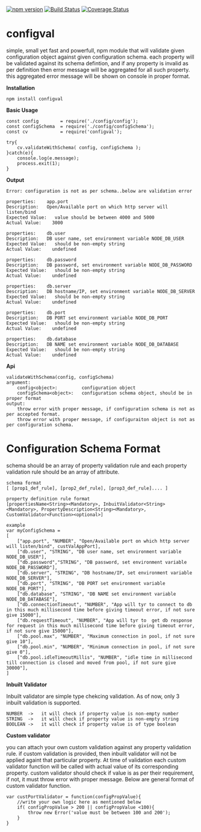 [![npm version](https://badge.fury.io/js/configval.svg)](http://badge.fury.io/js/configval)
[![Build Status](https://travis-ci.org/krvikash35/configValidator.svg?branch=master)](https://travis-ci.org/krvikash35/configValidator)
[![Coverage Status](https://coveralls.io/repos/github/krvikash35/configValidator/badge.svg)](https://coveralls.io/github/krvikash35/configValidator)
# configval
simple, small yet fast and powerfull, npm module that will validate given configuration object against given configuration schema. each property will be validated against
its schema defintion, and if any property is invalid as per definition then error message will be aggregated for all such property.
this aggregated error message will be shown on console in proper format.

**Installation**
```
npm install configval
```

**Basic Usage**
```
const config        = require('./config/config');
const configSchema  = require('./config/configSchema');
const cv            = require('configval');

try{
    cv.validateWithSchema( config, configSchema );
}catch(e){
    console.log(e.message);
    process.exit(1);
}
```

**Output**
```
Error: configuration is not as per schema..below are validation error

properties:    app.port
Description:   Open/Available port on which http server will listen/bind
Expected Value:   value should be between 4000 and 5000
Actual Value:    3000

properties:    db.user
Description:   DB user name, set environment variable NODE_DB_USER
Expected Value:   should be non-empty string
Actual Value:    undefined

properties:    db.password
Description:   DB password, set environment variable NODE_DB_PASSWORD
Expected Value:   should be non-empty string
Actual Value:    undefined

properties:    db.server
Description:   DB hostname/IP, set environment variable NODE_DB_SERVER
Expected Value:   should be non-empty string
Actual Value:    undefined

properties:    db.port
Description:   DB PORT set environment variable NODE_DB_PORT
Expected Value:   should be non-empty string
Actual Value:    undefined

properties:    db.database
Description:   DB NAME set environment variable NODE_DB_DATABASE
Expected Value:   should be non-empty string
Actual Value:    undefined
```

**Api**
```
validateWithSchema(config, configSchema)
argument: 
    config<object>:         configuration object
    configSchema<object>:   configuration schema object, should be in proper format
output:
    throw error with proper message, if configuration schema is not as per accepted format.
    throw error with proper message, if configuraiton object is not as per configuration schema.
```

# Configuration Schema Format
schema should be an array of property validation rule and each property validation rule should be an array of attribute.
```
schema format
[ [prop1_def_rule], [prop2_def_rule], [prop3_def_rule].... ]

property definition rule format
[propertiesName<String><Mandatory>, InbuitValidator<String><Mandatory>, PropertyDescription<String><Mandatory>, CustomValidator<Function><optional>]

example
var myConfigSchema = 
[
    ["app.port", "NUMBER", "Open/Available port on which http server will listen/bind", custValAppPort],
    ["db.user", "STRING", "DB user name, set environment variable NODE_DB_USER"],
    ["db.password","STRING", "DB password, set environment variable NODE_DB_PASSWORD"],
    ["db.server", "STRING", "DB hostname/IP, set environment variable NODE_DB_SERVER"],
    ["db.port", "STRING", "DB PORT set environment variable NODE_DB_PORT"],
    ["db.database", "STRING", "DB NAME set environment variable NODE_DB_DATABASE"],
    ["db.connectionTimeout", "NUMBER", "App will tyr to connect to db in this much millisecond time before giving timeout error, if not sure give 15000"],
    ["db.requestTimeout", "NUMBER", "App will tyr to  get db response for request in this much millisecond time before giving timeout error, if not sure give 15000"],
    ["db.pool.max", "NUMBER", "Maximum connection in pool, if not sure give 10"],
    ["db.pool.min", "NUMBER", "Minimum connection in pool, if not sure give 0"],
    ["db.pool.idleTimeoutMillis", "NUMBER", "idle time in millisecond till connection is closed and moved from pool, if not sure give 30000"],
]
```
**Inbuilt Validator**

Inbuilt validator are simple type chekcing validation. As of now, only 3 inbuilt validation is supported.
```
NUMBER  ->   it will check if property value is non-empty number
STRING  ->   it will check if property value is non-empty string
BOOLEAN ->   it will check if property value is of type boolean
```

**Custom validator**

you can attach your own custom validation against any property validation rule. if custom validation is provided, then inbuilt 
validator will not be applied againt that particular property. At time of validation each custom validator function will be called with actual value of its corresponding property. custom validator should check if value is as per their requirement, if not, it must throw 
error with proper message. Below are general format of custom validator function.
```
var custPortValidator = function(configPropValue){
    //write your own logic here as mentioned below
    if( configPropValue > 200 || configPropValue <100){
        throw new Error('value must be between 100 and 200');
    }
}
```

